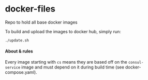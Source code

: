 # docker-files
Repo to hold all base docker images

To build and upload the images to docker hub, simply run:
```sh 
./update.sh
```

#### About  & rules
Every image starting with `cs` means they are based off on the `consul-service` image and must depend on it during build time (see docker-compose.yaml).